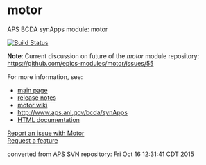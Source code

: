 # motor
APS BCDA synApps module: motor

[![Build Status](https://travis-ci.org/epics-modules/motor.png)](https://travis-ci.org/epics-modules/motor)

**Note**: Current discussion on future of the *motor* module repository: https://github.com/epics-modules/motor/issues/55

For more information, see:
*  [main page](https://epics-modules.github.io/motor)
*  [release notes](https://github.com/epics-modules/motor/blob/master/docs/RELEASE.md)
*  [motor wiki](https://github.com/epics-modules/motor/wiki)
*  http://www.aps.anl.gov/bcda/synApps
*  [HTML documentation](https://github.com/epics-modules/motor/blob/master/docs/README.md)

[Report an issue with Motor](https://github.com/epics-modules/motor/issues/new?title=%20ISSUE%20NAME%20HERE&body=**Describe%20the%20issue**%0A%0A**Steps%20to%20reproduce**%0A1.%20Step%20one%0A2.%20Step%20two%0A3.%20Step%20three%0A%0A**Expected%20behaivour**%0A%0A**Actual%20behaviour**%0A%0A**Build%20Environment**%0AArchitecture:%0AEpics%20Base%20Version:%0ADependent%20Module%20Versions:&labels=bug)  
[Request a feature](https://github.com/epics-modules/motor/issues/new?title=%20FEATURE%20SHORT%20DESCRIPTION&body=**Feature%20Long%20Description**%0A%0A**Why%20should%20this%20be%20added?**%0A&labels=enhancement)

converted from APS SVN repository: Fri Oct 16 12:31:41 CDT 2015

